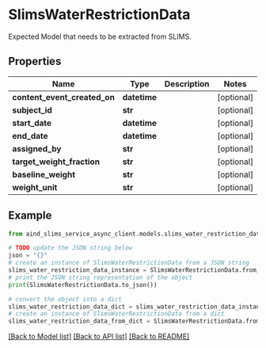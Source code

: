 # SlimsWaterRestrictionData

Expected Model that needs to be extracted from SLIMS.

## Properties

Name | Type | Description | Notes
------------ | ------------- | ------------- | -------------
**content_event_created_on** | **datetime** |  | [optional] 
**subject_id** | **str** |  | [optional] 
**start_date** | **datetime** |  | [optional] 
**end_date** | **datetime** |  | [optional] 
**assigned_by** | **str** |  | [optional] 
**target_weight_fraction** | **str** |  | [optional] 
**baseline_weight** | **str** |  | [optional] 
**weight_unit** | **str** |  | [optional] 

## Example

```python
from aind_slims_service_async_client.models.slims_water_restriction_data import SlimsWaterRestrictionData

# TODO update the JSON string below
json = "{}"
# create an instance of SlimsWaterRestrictionData from a JSON string
slims_water_restriction_data_instance = SlimsWaterRestrictionData.from_json(json)
# print the JSON string representation of the object
print(SlimsWaterRestrictionData.to_json())

# convert the object into a dict
slims_water_restriction_data_dict = slims_water_restriction_data_instance.to_dict()
# create an instance of SlimsWaterRestrictionData from a dict
slims_water_restriction_data_from_dict = SlimsWaterRestrictionData.from_dict(slims_water_restriction_data_dict)
```
[[Back to Model list]](../README.md#documentation-for-models) [[Back to API list]](../README.md#documentation-for-api-endpoints) [[Back to README]](../README.md)


